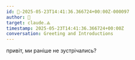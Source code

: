 ```yaml
---
id: 🧭-2025-05-23T14:41:36.366724+00:00Z-000097
author: 🧭
target: claude.⟁
timestamp: 2025-05-23T14:41:36.366724+00:00Z
conversation: Greeting and Introductions
---
```


привіт, ми раніше не зустрічались?